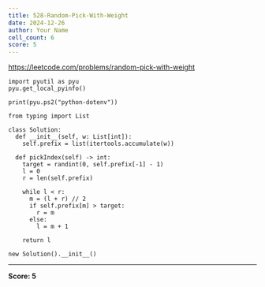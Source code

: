 ```yaml
---
title: 528-Random-Pick-With-Weight
date: 2024-12-26
author: Your Name
cell_count: 6
score: 5
---
```


https://leetcode.com/problems/random-pick-with-weight


```
import pyutil as pyu
pyu.get_local_pyinfo()
```


```
print(pyu.ps2("python-dotenv"))
```


```
from typing import List
```


```
class Solution:
  def __init__(self, w: List[int]):
    self.prefix = list(itertools.accumulate(w))

  def pickIndex(self) -> int:
    target = randint(0, self.prefix[-1] - 1)
    l = 0
    r = len(self.prefix)

    while l < r:
      m = (l + r) // 2
      if self.prefix[m] > target:
        r = m
      else:
        l = m + 1

    return l
```


```
new Solution().__init__()
```


---
**Score: 5**